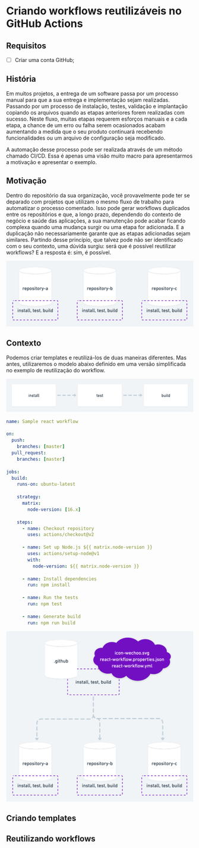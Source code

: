 # Criando workflows reutilizáveis no GitHub Actions

Requisitos
----------

- [ ] Criar uma conta GitHub;

## História

Em muitos projetos, a entrega de um software passa por um processo manual para que a sua entrega e implementação sejam realizadas. Passando por um processo de instalação, testes, validação e implantação copiando os arquivos quando as etapas anteriores forem realizadas com sucesso. Neste fluxo, muitas etapas requerem esforços manuais e a cada etapa, a chance de um erro ou falha serem ocasionados acabam aumentando a medida que o seu produto continuará recebendo funcionalidades ou um arquivo de configuração seja modificado.

A automação desse processo pode ser realizada através de um método chamado CI/CD. Essa é apenas uma visão muito macro para apresentarmos a motivação e apresentar o exemplo.

## Motivação

Dentro do repositório da sua organização, você provavelmente pode ter se deparado com projetos que utilizam o mesmo fluxo de trabalho para automatizar o processo comentado. Isso pode gerar workflows duplicados entre os repositórios e que, a longo prazo, dependendo do contexto de negócio e saúde das aplicações, a sua manutenção pode acabar ficando complexa quando uma mudança surgir ou uma etapa for adicionada. E a duplicação não necessariamente garante que as etapas adicionadas sejam similares. Partindo desse princípio, que talvez pode não ser identificado com o seu contexto, uma dúvida surgiu: será que é possível reutilizar workflows? E a resposta é: sim, é possível.

![Criando workflows em repositórios diferentes](images/repositories.png?raw=true)

## Contexto

Podemos criar templates e reutilizá-los de duas maneiras diferentes. Mas antes, utilizaremos o modelo abaixo definido em uma versão simplificada no exemplo de reutilização do workflow.

![CI simplificado](images/ci-cd.png?raw=true)

```yml
name: Sample react workflow

on:
  push:
    branches: [master]
  pull_request:
    branches: [master]

jobs:
  build:
    runs-on: ubuntu-latest

    strategy:
      matrix:
        node-version: [16.x]

    steps:
      - name: Checkout repository
        uses: actions/checkout@v2

      - name: Set up Node.js ${{ matrix.node-version }}
        uses: actions/setup-node@v1
        with:
          node-version: ${{ matrix.node-version }}

      - name: Install dependencies
        run: npm install

      - name: Run the tests
        run: npm test

      - name: Generate build
        run: npm run build
```

![CI simplificado](images/criando-templates.png?raw=true)

## Criando templates

## Reutilizando workflows